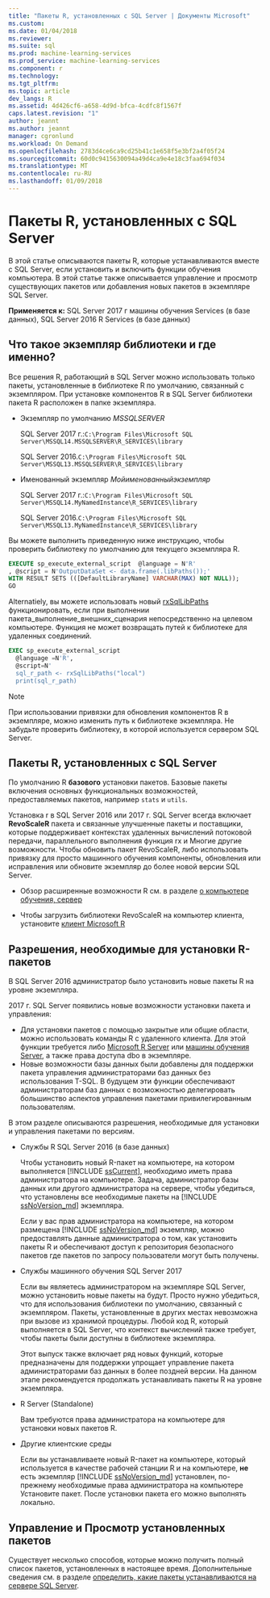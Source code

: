 ```yaml
---
title: "Пакеты R, установленных с SQL Server | Документы Microsoft"
ms.custom: 
ms.date: 01/04/2018
ms.reviewer: 
ms.suite: sql
ms.prod: machine-learning-services
ms.prod_service: machine-learning-services
ms.component: r
ms.technology: 
ms.tgt_pltfrm: 
ms.topic: article
dev_langs: R
ms.assetid: 4d426cf6-a658-4d9d-bfca-4cdfc8f1567f
caps.latest.revision: "1"
author: jeannt
ms.author: jeannt
manager: cgronlund
ms.workload: On Demand
ms.openlocfilehash: 2783d4ce6ca9cd25b41c1e658f5e3bf2a4f05f24
ms.sourcegitcommit: 60d0c9415630094a49d4ca9e4e18c3faa694f034
ms.translationtype: MT
ms.contentlocale: ru-RU
ms.lasthandoff: 01/09/2018
---
```

# <a name="r-packages-installed-with-sql-server"></a>Пакеты R, установленных с SQL Server

В этой статье описываются пакеты R, которые устанавливаются вместе с SQL Server, если установить и включить функции обучения компьютера. В этой статье также описывается управление и просмотр существующих пакетов или добавления новых пакетов в экземпляре SQL Server.

**Применяется к:** SQL Server 2017 г машины обучения Services (в базе данных), SQL Server 2016 R Services (в базе данных)

## <a name="what-is-the-instance-library-and-where-is-it"></a>Что такое экземпляр библиотеки и где именно?

Все решения R, работающий в SQL Server можно использовать только пакеты, установленные в библиотеке R по умолчанию, связанный с экземпляром. При установке компонентов R в SQL Server библиотеки пакета R расположен в папке экземпляра.

+ Экземпляр по умолчанию *MSSQLSERVER* 

    SQL Server 2017 г.:`C:\Program Files\Microsoft SQL Server\MSSQL14.MSSQLSERVER\R_SERVICES\library` 
    
    SQL Server 2016.`C:\Program Files\Microsoft SQL Server\MSSQL13.MSSQLSERVER\R_SERVICES\library`

+ Именованный экземпляр *Мойименованныйэкземпляр* 

    SQL Server 2017 г.:`C:\Program Files\Microsoft SQL Server\MSSQL14.MyNamedInstance\R_SERVICES\library` 
    
    SQL Server 2016.`C:\Program Files\Microsoft SQL Server\MSSQL13.MyNamedInstance\R_SERVICES\library`

Вы можете выполнить приведенную ниже инструкцию, чтобы проверить библиотеку по умолчанию для текущего экземпляра R.

```sql
EXECUTE sp_execute_external_script  @language = N'R'
, @script = N'OutputDataSet <- data.frame(.libPaths());'
WITH RESULT SETS (([DefaultLibraryName] VARCHAR(MAX) NOT NULL));
GO
```

Alternatiely, вы можете использовать новый [rxSqlLibPaths](https://docs.microsoft.com/machine-learning-server/r-reference/revoscaler/rxsqllibpaths) функционировать, если при выполнении пакета\_выполнение\_внешних\_сценария непосредственно на целевом компьютере. Функция не может возвращать путей к библиотеке для удаленных соединений.

```sql
EXEC sp_execute_external_script
  @language =N'R',
  @script=N'
  sql_r_path <- rxSqlLibPaths("local")
  print(sql_r_path)
```

> [!NOTE]
> При использовании привязки для обновления компонентов R в экземпляре, можно изменить путь к библиотеке экземпляра. Не забудьте проверить библиотеку, в которой используется сервером SQL Server.

## <a name="r-packages-installed-with-sql-server"></a>Пакеты R, установленных с SQL Server

По умолчанию R **базового** установки пакетов. Базовые пакеты включения основных функциональных возможностей, предоставляемых пакетов, например `stats` и `utils`.

Установка r в SQL Server 2016 или 2017 г. SQL Server всегда включает **RevoScaleR** пакета и связанные улучшенные пакеты и поставщики, которые поддерживает контекстах удаленных вычислений потоковой передачи, параллельного выполнения функция rx и Многие другие возможности. Чтобы обновить пакет RevoScaleR, либо использовать привязку для просто машинного обучения компоненты, обновления или исправления или обновите экземпляр до более новой версии SQL Server.

+ Обзор расширенные возможности R см. в разделе [о компьютере обучения, сервер](https://docs.microsoft.com/machine-learning-server/what-is-microsoft-r-server)

+ Чтобы загрузить библиотеки RevoScaleR на компьютер клиента, установите [клиент Microsoft R](https://docs.microsoft.com/machine-learning-server/r-client/what-is-microsoft-r-client)

## <a name="permissions-required-for-installing-r-packages"></a>Разрешения, необходимые для установки R-пакетов

В SQL Server 2016 администратор было установить новые пакеты R на уровне экземпляра. 

2017 г. SQL Server появились новые возможности установки пакета и управления:

+ Для установки пакетов с помощью закрытые или общие области, можно использовать команды R с удаленного клиента. Для этой функции требуется либо [Microsoft R Server](https://docs.microsoft.com/machine-learning-server/install/r-server-install) или [машины обучения Server](https://docs.microsoft.com/machine-learning-server/what-is-machine-learning-server), а также права доступа dbo в экземпляре.
+ Новые возможности базы данных были добавлены для поддержки пакета управления администраторами баз данных без использования T-SQL. В будущем эти функции обеспечивают администраторам баз данных с возможностью делегировать большинство аспектов управления пакетами привилегированным пользователям.

В этом разделе описываются разрешения, необходимые для установки и управления пакетами по версиям.

+ Службы R SQL Server 2016 (в базе данных)

    Чтобы установить новый R-пакет на компьютере, на котором выполняется [!INCLUDE [ssCurrent](..\..\includes\sscurrent-md.md)], необходимо иметь права администратора на компьютере. Задача, администратор базы данных или другого администратора на сервере, чтобы убедиться, что установлены все необходимые пакеты на [!INCLUDE [ssNoVersion_md](..\..\includes\ssnoversion-md.md)] экземпляра.

    Если у вас прав администратора на компьютере, на котором размещена [!INCLUDE [ssNoVersion_md](..\..\includes\ssnoversion-md.md)] экземпляр, можно предоставлять данные администратора о том, как установить пакеты R и обеспечивают доступ к репозитория безопасного пакетов где пакетов по запросу пользователи могут быть получены.

+ Службы машинного обучения SQL Server 2017

    Если вы являетесь администратором на экземпляре SQL Server, можно установить новые пакеты на будут. Просто нужно убедиться, что для использования библиотеки по умолчанию, связанный с экземпляром. Пакеты, установленные в других местах невозможна при вызове из хранимой процедуры. Любой код R, который выполняется в SQL Server, что контекст вычислений также требует, чтобы пакеты были доступны в библиотеке экземпляра.

    Этот выпуск также включает ряд новых функций, которые предназначены для поддержки упрощает управление пакета администраторами баз данных в более поздней версии. На данном этапе рекомендуется продолжать устанавливать пакеты R на уровне экземпляра.

+ R Server (Standalone)

    Вам требуются права администратора на компьютере для установки новых пакетов R.

+ Другие клиентские среды

    Если вы устанавливаете новый R-пакет на компьютере, который используется в качестве рабочей станции R и на компьютере, **не** есть экземпляр [!INCLUDE [ssNoVersion_md](..\..\includes\ssnoversion-md.md)] установлен, по-прежнему необходимые права администратора на компьютере Установите пакет. После установки пакета его можно выполнять локально.

## <a name="managing-or-viewing-installed-packages"></a>Управление и Просмотр установленных пакетов

Существует несколько способов, которые можно получить полный список пакетов, установленных в настоящее время. Дополнительные сведения см. в разделе [определить, какие пакеты устанавливаются на сервере SQL Server](determine-which-packages-are-installed-on-sql-server.md).
